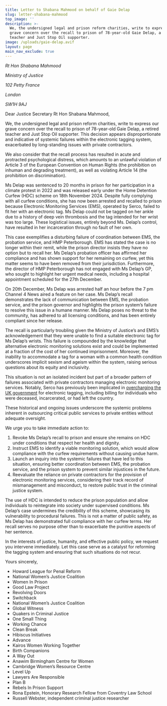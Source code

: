 ```yaml
---
title: Letter to Shabana Mahmood on behalf of Gaie Delap
slug: letter-shabana-mahmood
top_image: ''
description: >-
  We, the undersigned legal and prison reform charities, write to express our
  grave concern over the recall to prison of 78-year-old Gaie Delap, a retired
  teacher and Just Stop Oil supporter.
image: /uploads/gaie-delap.avif
layout: page
main_nav_exclude: true
---
```


*Rt Hon Shabana Mahmood*

*Ministry of Justice*

*102 Petty France*

*London*

*SW1H 9AJ*

Dear Justice Secretary Rt Hon Shabana Mahmood,

We, the undersigned legal and prison reform charities, write to express our grave concern over the recall to prison of 78-year-old Gaie Delap, a retired teacher and Just Stop Oil supporter. This decision appears disproportionate and indicative of systemic failures within the electronic tagging system, exacerbated by long-standing issues with private contractors. 

We also consider that the recall process has resulted in acute and protracted psychological distress, which amounts to an unlawful violation of Article 3 of the European Convention on Human Rights (the prohibition on inhuman and degrading treatment), as well as violating Article 14 (the prohibition on discrimination).

Ms Delap was sentenced to 20 months in prison for her participation in a climate protest in 2022 and was released early under the Home Detention Curfew (HDC) scheme on 18th November 2024. Despite fully complying with all curfew conditions, she has now been arrested and recalled to prison because Electronic Monitoring Services (EMS), operated by Serco, failed to fit her with an electronic tag. Ms Delap could not be tagged on her ankle due to a history of deep vein thrombosis and the tag intended for her wrist was too large. These logistical issues, entirely beyond Ms. Delap’s control, have resulted in her incarceration through no fault of her own.

This case exemplifies a disturbing failure of coordination between EMS, the probation service, and HMP Peterborough. EMS has stated the case is no longer within their remit, while the prison director insists they have no option but to recall her. Ms Delap’s probation officer has affirmed her compliance and has shown support for her remaining on curfew, yet this matter seems to have been removed from their jurisdiction. Furthermore, the director of HMP Peterborough has not engaged with Ms Delap’s GP, who sought to highlight her urgent medical needs, including a hospital appointment scheduled for the 27th December.

On 20th December, Ms Delap was arrested half an hour before the 7 pm Channel 4 News aired a feature on her case. Ms Delap’s recall demonstrates the lack of communication between EMS, the probation service, and the prison governor and highlights the prison system’s failure to resolve this issue in a humane manner. Ms Delap poses no threat to the community, has adhered to all licensing conditions, and has been entirely compliant since her release.

The recall is particularly troubling given the Ministry of Justice’s and EMS’s acknowledgement that they were unable to find a suitable electronic tag for Ms Delap’s wrists. This failure is compounded by the knowledge that alternative electronic monitoring solutions exist and could be implemented at a fraction of the cost of her continued imprisonment. Moreover, the inability to accommodate a tag for a woman with a common health condition underscores implicit sexism and ageism within the system, raising serious questions about its equity and inclusivity.

This situation is not an isolated incident but part of a broader pattern of failures associated with private contractors managing electronic monitoring services. Notably, Serco has previously been implicated in [overcharging the UK government](https://www.bbc.co.uk/news/uk-25448944) for electronic tagging, including billing for individuals who were deceased, incarcerated, or had left the country. 

These historical and ongoing issues underscore the systemic problems inherent in outsourcing critical public services to private entities without adequate oversight.

We urge you to take immediate action to:

1. Revoke Ms Delap’s recall to prison and ensure she remains on HDC under conditions that respect her health and dignity.
2. Instruct EMS to identify a viable monitoring solution, which would allow compliance with the curfew requirements without causing undue harm.
3. Launch an inquiry into the systemic failures that have led to this situation, ensuring better coordination between EMS, the probation service, and the prison system to prevent similar injustices in the future.
4. Reevaluate the reliance on private contractors for the provision of electronic monitoring services, considering their track record of mismanagement and misconduct, to restore public trust in the criminal justice system.

The use of HDC is intended to reduce the prison population and allow individuals to reintegrate into society under supervised conditions. Ms Delap’s case undermines the credibility of this scheme, showcasing its vulnerability to procedural failures. This is not a matter of public safety, as Ms Delap has demonstrated full compliance with her curfew terms. Her recall serves no purpose other than to exacerbate the punitive aspects of her sentence.

In the interests of justice, humanity, and effective public policy, we request you intervene immediately. Let this case serve as a catalyst for reforming the tagging system and ensuring that such situations do not recur.

Yours sincerely,

* Howard League for Penal Reform
* National Women’s Justice Coalition
* Women In Prison
* Good Law Project
* Revolving Doors
* Switchback
* National Women’s Justice Coalition
* Global Witness
* Quakers in Criminal Justice
* One Small Thing
* Working Chance
* Clean Break
* Hibiscus Initiatives
* Advance
* Kairos Women Working Together
* Birth Companions
* A Way Out
* Anawim Birmingham Centre for Women
* Cambridge Women’s Resource Centre
* Level Up
* Lawyers Are Responsible
* Plan B
* Rebels In Prison Support
* Rona Epstein, Honorary Research Fellow from Coventry Law School
* Russell Webster, independent criminal justice researcher
